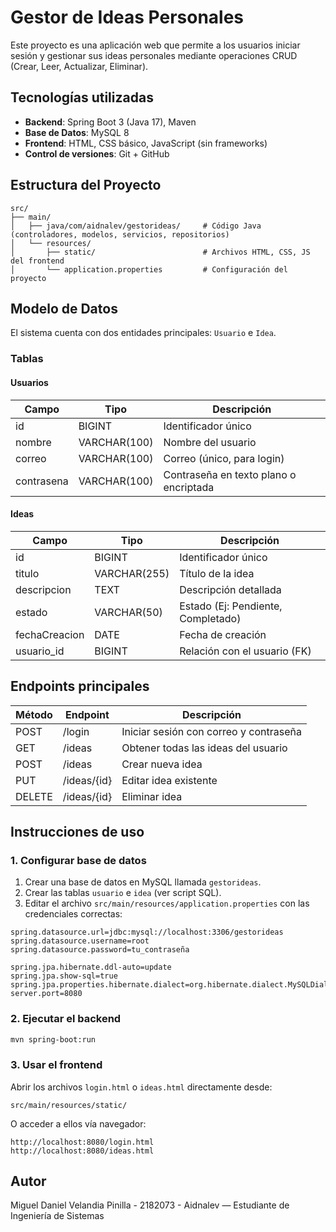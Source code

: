 # Gestor de Ideas Personales

Este proyecto es una aplicación web que permite a los usuarios iniciar sesión y gestionar sus ideas personales mediante operaciones CRUD (Crear, Leer, Actualizar, Eliminar).

## Tecnologías utilizadas

- **Backend**: Spring Boot 3 (Java 17), Maven
- **Base de Datos**: MySQL 8
- **Frontend**: HTML, CSS básico, JavaScript (sin frameworks)
- **Control de versiones**: Git + GitHub

## Estructura del Proyecto

```
src/
├── main/
│   ├── java/com/aidnalev/gestorideas/     # Código Java (controladores, modelos, servicios, repositorios)
│   └── resources/
│       ├── static/                        # Archivos HTML, CSS, JS del frontend
│       └── application.properties         # Configuración del proyecto
```

## Modelo de Datos

El sistema cuenta con dos entidades principales: `Usuario` e `Idea`.

### Tablas

#### Usuarios

| Campo     | Tipo         | Descripción                |
|-----------|--------------|----------------------------|
| id        | BIGINT       | Identificador único        |
| nombre    | VARCHAR(100) | Nombre del usuario         |
| correo    | VARCHAR(100) | Correo (único, para login) |
| contrasena| VARCHAR(100) | Contraseña en texto plano o encriptada |

#### Ideas

| Campo        | Tipo         | Descripción                         |
|--------------|--------------|-------------------------------------|
| id           | BIGINT       | Identificador único                 |
| titulo       | VARCHAR(255) | Título de la idea                   |
| descripcion  | TEXT         | Descripción detallada               |
| estado       | VARCHAR(50)  | Estado (Ej: Pendiente, Completado)  |
| fechaCreacion| DATE         | Fecha de creación                   |
| usuario_id   | BIGINT       | Relación con el usuario (FK)        |

## Endpoints principales

| Método | Endpoint       | Descripción                          |
|--------|----------------|--------------------------------------|
| POST   | /login         | Iniciar sesión con correo y contraseña |
| GET    | /ideas         | Obtener todas las ideas del usuario  |
| POST   | /ideas         | Crear nueva idea                     |
| PUT    | /ideas/{id}    | Editar idea existente                |
| DELETE | /ideas/{id}    | Eliminar idea                        |

## Instrucciones de uso

### 1. Configurar base de datos

1. Crear una base de datos en MySQL llamada `gestorideas`.
2. Crear las tablas `usuario` e `idea` (ver script SQL).
3. Editar el archivo `src/main/resources/application.properties` con las credenciales correctas:

```properties
spring.datasource.url=jdbc:mysql://localhost:3306/gestorideas
spring.datasource.username=root
spring.datasource.password=tu_contraseña

spring.jpa.hibernate.ddl-auto=update
spring.jpa.show-sql=true
spring.jpa.properties.hibernate.dialect=org.hibernate.dialect.MySQLDialect
server.port=8080
```

### 2. Ejecutar el backend

```bash
mvn spring-boot:run
```

### 3. Usar el frontend

Abrir los archivos `login.html` o `ideas.html` directamente desde:

```
src/main/resources/static/
```

O acceder a ellos vía navegador:
```
http://localhost:8080/login.html
http://localhost:8080/ideas.html
```

## Autor
Miguel Daniel Velandia Pinilla - 2182073 - Aidnalev — Estudiante de Ingeniería de Sistemas
